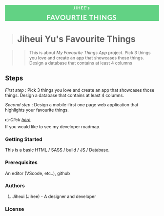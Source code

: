 ![title](images/jihees.png "jihee's favorite things")

># Jiheui Yu's Favourite Things

>> This is about *My Favourite Things App* project. 
Pick 3 things you love and create an app that showcases those things. Design a database
that contains at least 4 columns 

## Steps

*First step* : Pick 3 things you love and create an app that showcases those things. Design a database that contains at least 4 columns.

*Second step* : Design a mobile-first one page web application that highlights your favourite things.

:point_right:*_Click [here](https://docs.google.com/document/d/1_GHfk6XpYdfsPb8gts-rZqm1Byjxnw1iDg9eC9yK8e8/edit)_*  
If you would like to see my developer roadmap.


### Getting Started
This is a basic HTML / SASS / build / JS / Database.

### Prerequisites

An editor (VScode, etc..), github

### Authors
1. Jiheui (Jihee) - A designer and developer

### License

